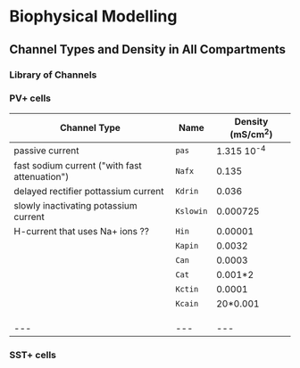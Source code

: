 # Biophysical Modelling

## Channel Types and Density in All Compartments

### Library of Channels



### PV+ cells

| **Channel Type**  |  **Name**  |  **Density** (mS/cm<sup>2</sup>) |
| --- | --- | --- |
| passive current  |  `pas`  | 1.315 10<sup>-4</sup> |
| fast sodium current ("with fast attenuation") |  `Nafx`  | 0.135 |
| delayed rectifier pottassium current          |  `Kdrin`  | 0.036 |
| slowly inactivating potassium current         |  `Kslowin`  | 0.000725 |
| H-current that uses Na+ ions ??               |  `Hin`  | 0.00001 |
|                                               | `Kapin` | 0.0032 |
|                                               | `Can` | 0.0003 |
|                                               | `Cat` | 0.001*2 |
|                                               | `Kctin` | 0.0001 |
|                                               | `Kcain` | 20*0.001 |
|                                               | 
|                                               | 
|                                               | 
| --- | --- | --- |

### SST+ cells

